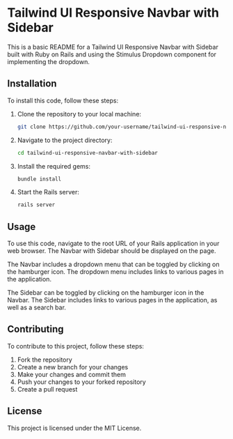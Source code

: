 # Tailwind UI Responsive Navbar with Sidebar

This is a basic README for a Tailwind UI Responsive Navbar with Sidebar built with Ruby on Rails and using the Stimulus Dropdown component for implementing the dropdown.

## Installation

To install this code, follow these steps:

1. Clone the repository to your local machine:

    ```bash
    git clone https://github.com/your-username/tailwind-ui-responsive-navbar-with-sidebar.git
    ```

2. Navigate to the project directory:

    ```bash
    cd tailwind-ui-responsive-navbar-with-sidebar
    ```

3. Install the required gems:

    ```bash
    bundle install
    ```

4. Start the Rails server:

    ```bash
    rails server
    ```

## Usage

To use this code, navigate to the root URL of your Rails application in your web browser. The Navbar with Sidebar should be displayed on the page.

The Navbar includes a dropdown menu that can be toggled by clicking on the hamburger icon. The dropdown menu includes links to various pages in the application.

The Sidebar can be toggled by clicking on the hamburger icon in the Navbar. The Sidebar includes links to various pages in the application, as well as a search bar.

## Contributing

To contribute to this project, follow these steps:

1. Fork the repository
2. Create a new branch for your changes
3. Make your changes and commit them
4. Push your changes to your forked repository
5. Create a pull request

## License

This project is licensed under the MIT License.
